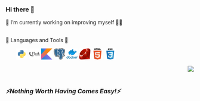 
### Hi there 👋

  🔭 I’m currently working on improving myself :woman_technologist: <br><br>
 
 
 🌱 Languages and Tools :hammer:
 
 &nbsp;&nbsp;&nbsp;&nbsp;&nbsp;&nbsp;
   <img height="30" src="https://raw.githubusercontent.com/github/explore/80688e429a7d4ef2fca1e82350fe8e3517d3494d/topics/python/python.png">
   <img height="30" src="https://raw.githubusercontent.com/github/explore/80688e429a7d4ef2fca1e82350fe8e3517d3494d/topics/flask/flask.png"> 
   <img height="30" src="https://raw.githubusercontent.com/github/explore/80688e429a7d4ef2fca1e82350fe8e3517d3494d/topics/kotlin/kotlin.png">
   <img height="30" src="https://raw.githubusercontent.com/github/explore/80688e429a7d4ef2fca1e82350fe8e3517d3494d/topics/postgresql/postgresql.png">
   <img height="30" src="https://raw.githubusercontent.com/github/explore/80688e429a7d4ef2fca1e82350fe8e3517d3494d/topics/docker/docker.png">
   <img height="30" src="https://raw.githubusercontent.com/github/explore/5c058a388828bb5fde0bcafd4bc867b5bb3f26f3/topics/ruby/ruby.png">
   <img height="30" src="https://raw.githubusercontent.com/github/explore/80688e429a7d4ef2fca1e82350fe8e3517d3494d/topics/html/html.png">
   <img height="30" src="https://raw.githubusercontent.com/github/explore/80688e429a7d4ef2fca1e82350fe8e3517d3494d/topics/css/css.png">


  
  


<p align="right">
 <img align="right" src="https://github-readme-stats.vercel.app/api?username=meghatiku&show_icons=true&count_private=true&hide=issues,stars">
</p>
<br>
<br>

### _⚡Nothing Worth Having Comes Easy!⚡_


